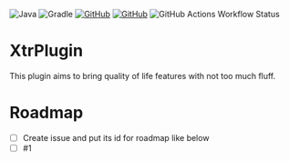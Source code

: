 ![Java](https://img.shields.io/badge/java-17-%23ED8B00.svg?style=for-the-badge&logo=openjdk&logoColor=white)
![Gradle](https://img.shields.io/badge/Gradle-02303A.svg?style=for-the-badge&logo=Gradle&logoColor=white)
[![GitHub](https://img.shields.io/badge/github-%23121011.svg?style=for-the-badge&logo=github&logoColor=white)](https://github.com/SirDizzypanda/XtrPlugin)
[![GitHub](https://img.shields.io/badge/wiki-bbdde5.svg?style=for-the-badge&logo=gitbook&logoColor=white)](https://wikilink)
![GitHub Actions Workflow Status](https://img.shields.io/github/actions/workflow/status/SirDizzypanda/XtrPlugin/maven.yml?branch=main&event=push&style=for-the-badge&logo=github&label=Maven%20Build)

# XtrPlugin
This plugin aims to bring quality of life features with not too much fluff.

# Roadmap

- [ ] Create issue and put its id for roadmap like below
- [ ] #1
